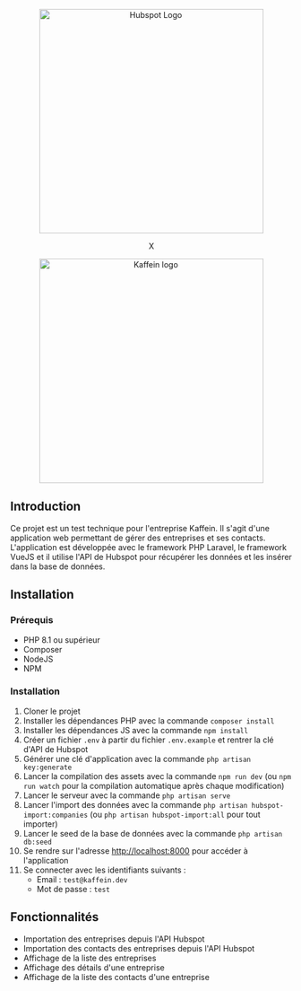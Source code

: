 <p align="center">
    <a href="https://www.kaffein.agency/" target="_blank">
        <img src="https://www.hubspot.com/hs-fs/hub/53/file-1809458809-png/HubSpot_logo-14.png" width="400" alt="Hubspot Logo">
    </a>
</p>

<p align="center">
X
</p>

<p align="center">
    <a href="https://www.hubspot.fr/" target="_blank">
        <img src="https://www.kaffein.agency/wp-content/uploads/2023/01/Kaffein_blanc.png" width="400" alt="Kaffein logo" />
    </a>
</p>

## Introduction

Ce projet est un test technique pour l'entreprise Kaffein. Il s'agit d'une application web permettant de gérer des entreprises et ses contacts. L'application est développée avec le framework PHP Laravel, le framework VueJS et il utilise l'API de Hubspot pour récupérer les données et les insérer dans la base de données.

## Installation

### Prérequis

- PHP 8.1 ou supérieur
- Composer
- NodeJS
- NPM

### Installation

1. Cloner le projet
2. Installer les dépendances PHP avec la commande `composer install`
3. Installer les dépendances JS avec la commande `npm install`
4. Créer un fichier `.env` à partir du fichier `.env.example` et rentrer la clé d'API de Hubspot
5. Générer une clé d'application avec la commande `php artisan key:generate`
6. Lancer la compilation des assets avec la commande `npm run dev` (ou `npm run watch` pour la compilation automatique après chaque modification)
7. Lancer le serveur avec la commande `php artisan serve`
8. Lancer l'import des données avec la commande `php artisan hubspot-import:companies` (ou `php artisan hubspot-import:all` pour tout importer)
9. Lancer le seed de la base de données avec la commande `php artisan db:seed`
10. Se rendre sur l'adresse [http://localhost:8000](http://localhost:8000) pour accéder à l'application
11. Se connecter avec les identifiants suivants :
    - Email : `test@kaffein.dev`
    - Mot de passe : `test`

## Fonctionnalités

- Importation des entreprises depuis l'API Hubspot
- Importation des contacts des entreprises depuis l'API Hubspot
- Affichage de la liste des entreprises
- Affichage des détails d'une entreprise
- Affichage de la liste des contacts d'une entreprise
